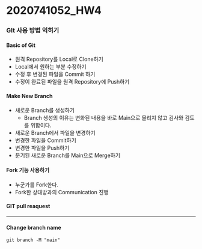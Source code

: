 # 2020741052_HW4

###  GIt 사용 방법 익히기

#### Basic of Git 

- 원격 Repository를 Local로 Clone하기
- Local에서 원하는 부분 수정하기 
- 수정 후 변경된 파일을 Commit 하기
-  수정이 완료된 파일을 원격 Repository에 Push하기 
  
#### Make New Branch
-  새로운 Branch를 생성하기 
    - Branch 생성의 이유는 변화된 내용을 바로 Main으로 올리지 않고 검사와 검토를 위함이다. 
- 새로운 Branch에서 파일을 변경하기 
- 변경한 파일을 Commit하기
- 변경한 파일을 Push하기
- 분기된 새로운 Branch를 Main으로 Merge하기 

#### Fork 기능 사용하기 
- 누군가를 Fork한다. 
- Fork한 상대방과의 Communication 진행

#### GIT pull reaquest
-----

#### Change branch name
``` git branch -M "main" ```
